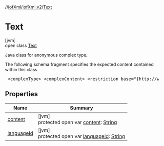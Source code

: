 //[iofXml](../../../index.md)/[iofXml.v2](../index.md)/[Text](index.md)

# Text

[jvm]\
open class [Text](index.md)

<p>Java class for anonymous complex type. <p>The following schema fragment specifies the expected content contained within this class. <pre> &lt;complexType&gt; &lt;complexContent&gt; &lt;restriction base="{http://www.w3.org/2001/XMLSchema}anyType"&gt; &lt;attribute name="languageId" type="{http://www.w3.org/2001/XMLSchema}anySimpleType" /&gt; &lt;/restriction&gt; &lt;/complexContent&gt; &lt;/complexType&gt; </pre>

## Properties

| Name | Summary |
|---|---|
| [content](content.md) | [jvm]<br>protected open var [content](content.md): [String](https://docs.oracle.com/javase/8/docs/api/java/lang/String.html) |
| [languageId](language-id.md) | [jvm]<br>protected open var [languageId](language-id.md): [String](https://docs.oracle.com/javase/8/docs/api/java/lang/String.html) |
